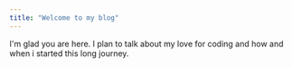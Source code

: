 ```yaml
---
title: "Welcome to my blog"
---
```


I'm glad you are here. I plan to talk about my love for coding and how and when i started this long journey.

